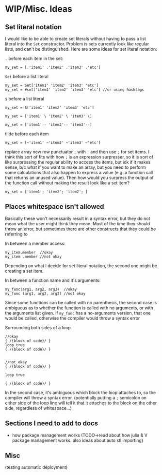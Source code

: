 # WIP/Misc. Ideas

## Set literal notation

I would like to be able to create set literals without having to pass a list literal into the `Set` constructor. Problem is sets currently look like regular lists, and can't be distinguished. Here are some ideas for set literal notation:

`.` before each item in the set:

```dewy
my_set = [.'item1' .'item2' .'item3' .'etc']
```

`Set` before a list literal

```dewy
my_set = Set['item1' 'item2' 'item3' 'etc']
my_set = #set['item1' 'item2' 'item3' 'etc'] //or using hashtags
```

`$` before a list literal

```dewy
my_set = $['item1' 'item2' 'item3' 'etc']
```

```dewy
my_set = ['item1' \ 'item2' \ 'item3' \]
```

```dewy
my_set = ['item1'-- 'item2'-- 'item3'--]
```

tilde before each item

```dewy
my_set = [~'item1' ~'item2' ~'item3' ~'etc']
```


replace array new row punctuator `;` with `|` and then use `;` for set items. I think this sort of fits with how `;` is an expression surpresser, so it is sort of like surpressing the regular ability to access the items, but idk if it makes sense, b/c what if you want to make an array, but you need to perform some calculations that also happen to express a value (e.g. a function call that returns an unused value). Then how would you surpress the output of the function call without making the result look like a set item?

```dewy
my_set = ['item1'; 'item2'; 'item2'; ]
```


## Places whitespace isn't allowed

Basically these won't necessarily result in a syntax error, but they do not mean what the user might think they mean. Most of the time they should throw an error, but sometimes there are other constructs that they could be referring to

In between a member access:

```dewy
my_item.member  //okay
my_item .member //not okay
```

Depending on what I decide for set literal notation, the second one might be creating a set item.

In between a function name and it's arguments:

```dewy
my_func(arg1, arg2, arg3)  //okay
my_func (arg1, arg2, arg3) //not okay
```

Since some functions can be called with no parenthesis, the second case is ambiguous as to whether the function is called with no arguments, or with the arguments list given. If `my_func` has a no-arguments version, that one would be called, otherwise the compiler would throw a syntax error

Surrounding both sides of a loop

```dewy
//okay
{ /{block of code}/ }
loop true
{ /{block of code}/ }


//not okay
{ /{block of code}/ }

loop true

{ /{block of code}/ }

```

In the second case, it's ambiguous which block the loop attaches to, so the compiler will throw a syntax error. (potentially putting a `;` semicolon on either side of the loop line will tell it that it attaches to the block on the other side, regardless of whitespace...)

## Sections I need to add to docs

- how package management works (TODO->read about how julia & V package management works. also ideas about auto stl importing)

## Misc
(testing automatic deployment)